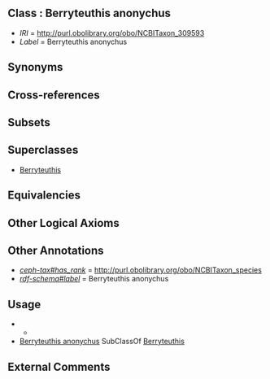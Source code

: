 
## Class : Berryteuthis anonychus

 * *IRI* = http://purl.obolibrary.org/obo/NCBITaxon_309593
 * *Label* = Berryteuthis anonychus

## Synonyms


## Cross-references


## Subsets


## Superclasses

 * [Berryteuthis](../../NCBITaxon/03/NCBITaxon_294703.md)

## Equivalencies


## Other Logical Axioms


## Other Annotations

 * *[ceph-tax#has_rank](../../ceph-tax#has/nk/ceph-tax#has_rank.md)* = http://purl.obolibrary.org/obo/NCBITaxon_species
 * *[rdf-schema#label](../../el/rdf-schema#label.md)* = Berryteuthis anonychus

## Usage

 * -
 * [Berryteuthis anonychus](../../NCBITaxon/93/NCBITaxon_309593.md) SubClassOf [Berryteuthis](../../NCBITaxon/03/NCBITaxon_294703.md)

## External Comments

